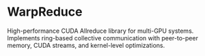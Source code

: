 # WarpReduce
High-performance CUDA Allreduce library for multi-GPU systems. Implements ring-based collective communication with peer-to-peer memory, CUDA streams, and kernel-level optimizations.
